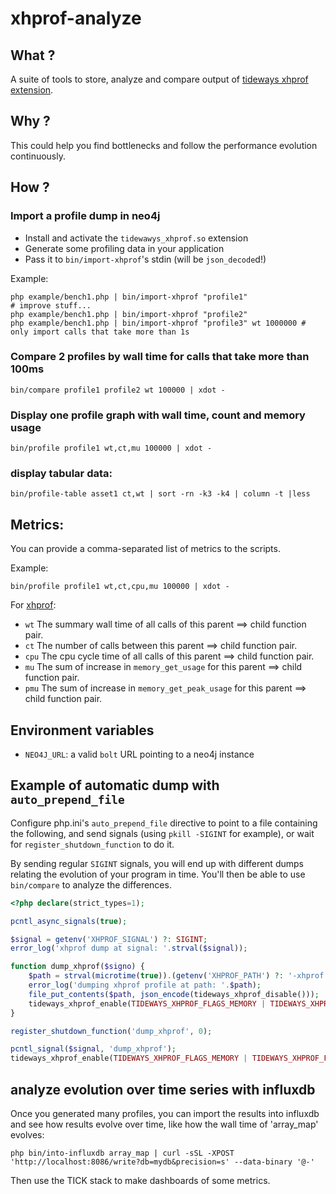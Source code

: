# xhprof-analyze

## What ?

A suite of tools to store, analyze and compare output of [tideways xhprof extension](https://github.com/tideways/php-profiler-extension).

## Why ?

This could help you find bottlenecks and follow the performance evolution continuously.


## How ?

### Import a profile dump in neo4j

 - Install and activate the `tidewawys_xhprof.so` extension
 - Generate some profiling data in your application
 - Pass it to `bin/import-xhprof`'s stdin (will be `json_decode`d!)

Example:

    php example/bench1.php | bin/import-xhprof "profile1"
    # improve stuff...
    php example/bench1.php | bin/import-xhprof "profile2"
    php example/bench1.php | bin/import-xhprof "profile3" wt 1000000 # only import calls that take more than 1s


### Compare 2 profiles by wall time for calls that take more than 100ms

    bin/compare profile1 profile2 wt 100000 | xdot -

### Display one profile graph with wall time, count and memory usage

    bin/profile profile1 wt,ct,mu 100000 | xdot -

### display tabular data:

    bin/profile-table asset1 ct,wt | sort -rn -k3 -k4 | column -t |less

## Metrics:

You can provide a comma-separated list of metrics to the scripts.

Example:

    bin/profile profile1 wt,ct,cpu,mu 100000 | xdot -

For [xhprof](https://github.com/tideways/php-profiler-extension/blob/master/README.md#data-format):

 - `wt` The summary wall time of all calls of this parent ==> child function pair.
 - `ct` The number of calls between this parent ==> child function pair.
 - `cpu` The cpu cycle time of all calls of this parent ==> child function pair.
 - `mu` The sum of increase in `memory_get_usage` for this parent ==> child function pair.
 - `pmu` The sum of increase in `memory_get_peak_usage` for this parent ==> child function pair.


## Environment variables

- `NEO4J_URL`: a valid `bolt` URL pointing to a neo4j instance


## Example of automatic dump with `auto_prepend_file`

Configure php.ini's `auto_prepend_file` directive to point to a file containing the following,
and send signals (using `pkill -SIGINT` for example), or wait for `register_shutdown_function` to do it.

By sending regular `SIGINT` signals, you will end up with different dumps relating the evolution of your program in time.
You'll then be able to use `bin/compare` to analyze the differences.


```php
<?php declare(strict_types=1);

pcntl_async_signals(true);

$signal = getenv('XHPROF_SIGNAL') ?: SIGINT;
error_log('xhprof dump at signal: '.strval($signal));

function dump_xhprof($signo) {
    $path = strval(microtime(true)).(getenv('XHPROF_PATH') ?: '-xhprof.json');
    error_log('dumping xhprof profile at path: '.$path);
    file_put_contents($path, json_encode(tideways_xhprof_disable()));
    tideways_xhprof_enable(TIDEWAYS_XHPROF_FLAGS_MEMORY | TIDEWAYS_XHPROF_FLAGS_CPU);
}

register_shutdown_function('dump_xhprof', 0);

pcntl_signal($signal, 'dump_xhprof');
tideways_xhprof_enable(TIDEWAYS_XHPROF_FLAGS_MEMORY | TIDEWAYS_XHPROF_FLAGS_CPU);
```


## analyze evolution over time series with influxdb

Once you generated many profiles, you can import the results into influxdb and see how results evolve over time,
like how the wall time of 'array_map' evolves:

    php bin/into-influxdb array_map | curl -sSL -XPOST 'http://localhost:8086/write?db=mydb&precision=s' --data-binary '@-'

Then use the TICK stack to make dashboards of some metrics.

